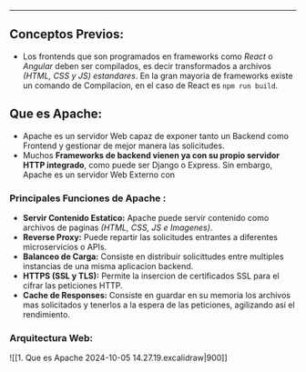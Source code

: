 
---
## Conceptos Previos:
- Los frontends que son programados en frameworks como *React* o *Angular* deben ser compilados, es decir transformados a archivos *(HTML, CSS y JS) estandares*. En la gran mayoria de frameworks existe un comando de Compilacion, en el caso de React es `npm run build`.

## Que es Apache:
-  Apache es un servidor Web capaz de exponer tanto un Backend como Frontend y gestionar de mejor manera las solicitudes. 
- Muchos **Frameworks de backend vienen ya con su propio servidor HTTP integrado**, como puede ser Django o Express. Sin embargo, Apache es un servidor Web Externo con   

### Principales Funciones de Apache :
- **Servir Contenido Estatico:** Apache puede servir contenido como archivos de paginas *(HTML, CSS, JS e Imagenes)*.
- **Reverse Proxy:** Puede repartir las solicitudes entrantes a diferentes microservicios o APIs.
- **Balanceo de Carga:** Consiste en distribuir solicittudes entre multiples instancias de una misma aplicacion backend. 
- **HTTPS (SSL y TLS):** Permite la insercion de certificados SSL para el cifrar las peticiones HTTP.
- **Cache de Responses:** Consiste en guardar en su memoria los archivos mas solicitados y tenerlos a la espera de las peticiones, agilizando asi el rendimiento.

### Arquitectura Web:
![[1. Que es Apache 2024-10-05 14.27.19.excalidraw|900]]